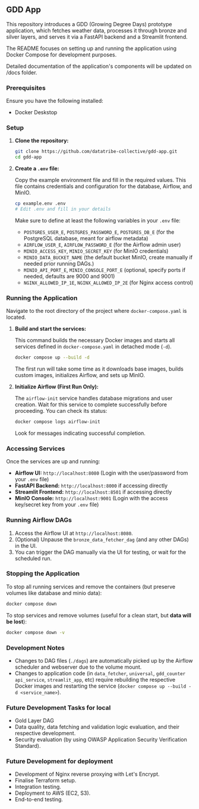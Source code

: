## GDD App

This repository introduces a GDD (Growing Degree Days) prototype application, which fetches weather data, processes it through bronze and silver layers, and serves it via a FastAPI backend and a Streamlit frontend.

The README focuses on setting up and running the application using Docker Compose for development purposes.

Detailed documentation of the application's components will be updated on /docs folder.

### Prerequisites

Ensure you have the following installed:

- Docker Deskstop

### Setup

1.  **Clone the repository:**

    ```bash
    git clone https://github.com/datatribe-collective/gdd-app.git
    cd gdd-app
    ```

2.  **Create a `.env` file:**

    Copy the example environment file and fill in the required values. This file contains credentials and configuration for the database, Airflow, and MinIO.

    ```bash
    cp example.env .env
    # Edit .env and fill in your details
    ```

    Make sure to define at least the following variables in your `.env` file:

    - `POSTGRES_USER_E`, `POSTGRES_PASSWORD_E`, `POSTGRES_DB_E` (for the PostgreSQL database, meant for airflow metadata)
    - `AIRFLOW_USER_E`, `AIRFLOW_PASSWORD_E` (for the Airflow admin user)
    - `MINIO_ACCESS_KEY`, `MINIO_SECRET_KEY` (for MinIO credentials)
    - `MINIO_DATA_BUCKET_NAME` (the default bucket MinIO, create manually if needed prior running DAGs.)
    - `MINIO_API_PORT_E`, `MINIO_CONSOLE_PORT_E` (optional, specify ports if needed, defaults are 9000 and 9001)
    - `NGINX_ALLOWED_IP_1E`, `NGINX_ALLOWED_IP_2E` (for Nginx access control)

### Running the Application

Navigate to the root directory of the project where `docker-compose.yaml` is located.

1.  **Build and start the services:**

    This command builds the necessary Docker images and starts all services defined in `docker-compose.yaml` in detached mode (`-d`).

    ```bash
    docker compose up --build -d
    ```

    The first run will take some time as it downloads base images, builds custom images, initializes Airflow, and sets up MinIO.

2.  **Initialize Airflow (First Run Only):**

    The `airflow-init` service handles database migrations and user creation. Wait for this service to complete successfully before proceeding. You can check its status:

    ```bash
    docker compose logs airflow-init
    ```

    Look for messages indicating successful completion.

### Accessing Services

Once the services are up and running:

- **Airflow UI:** `http://localhost:8080` (Login with the user/password from your `.env` file)
- **FastAPI Backend:** `http://localhost:8000` if accessing directly
- **Streamlit Frontend:** `http://localhost:8501` if accessing directly
- **MinIO Console:** `http://localhost:9001` (Login with the access key/secret key from your `.env` file)

### Running Airflow DAGs

1.  Access the Airflow UI at `http://localhost:8080`.
2.  (Optional) Unpause the `bronze_data_fetcher_dag` (and any other DAGs) in the UI.
3.  You can trigger the DAG manually via the UI for testing, or wait for the scheduled run.

### Stopping the Application

To stop all running services and remove the containers (but preserve volumes like database and minio data):

```bash
docker compose down
```

To stop services and remove volumes (useful for a clean start, but **data will be lost**):

```bash
docker compose down -v
```

### Development Notes

- Changes to DAG files (`./dags`) are automatically picked up by the Airflow scheduler and webserver due to the volume mount.
- Changes to application code (in `data_fetcher`, `universal`, `gdd_counter` `api_service`, `streamlit_app`, etc) require rebuilding the respective Docker images and restarting the service (`docker compose up --build -d <service_name>`).

### Future Development Tasks for local

- Gold Layer DAG
- Data quality, data fetching and validation logic evaluation, and their respective development.
- Security evaluation (by using OWASP Application Security Verification Standard).

### Future Development for deployment

- Development of Nginx reverse proxying with Let's Encrypt.
- Finalise Terraform setup.
- Integration testing.
- Deployment to AWS (EC2, S3).
- End-to-end testing.
